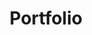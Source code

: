 ---
layout: collection
title: "Portfolio"
collection: portfolio
entries_layout: grid
permalink: /
author_profile: true
classes: wide
---